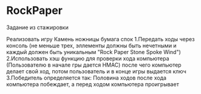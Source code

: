 # RockPaper
Задание из стажировки

Реализовать игру Камень ножницы бумага спок
1.Передать ходы через консоль (не меньше трех, эллементы должны быть нечетными и каждый должен быть уникальным "Rock Paper Stone Spoke Wind")
2.Использовать хэш функцию для проверки хода компьютера (Пользователю в начале гры дается HMAC)
после чего компьютер делает свой ход, потом пользователь и в конце игры выдается ключ
3.Победитель определяется так: Половина ходов после хода компьютера побеждает, а перед ходом компьютера проигрывает
